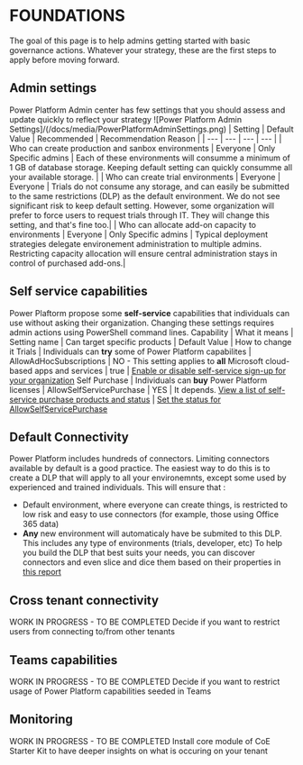# FOUNDATIONS

The goal of this page is to help admins getting started with basic governance actions.
Whatever your strategy, these are the first steps to apply before moving forward.

## Admin settings

Power Platform Admin center has few settings that you should assess and update quickly to reflect your strategy
![Power Platform Admin Settings]/(/docs/media/PowerPlatformAdminSettings.png)
| Setting | Default Value | Recommended | Recommendation Reason |
| --- | --- | --- | --- |
| Who can create production and sanbox environments | Everyone | Only Specific admins | Each of these environments will consumme a minimum of 1 GB of database storage. Keeping default setting can quickly consumme all your available storage. |
| Who can create trial environments | Everyone | Everyone | Trials do not consume any storage, and can easily be submitted to the same restrictions (DLP) as the default environment. We do not see significant risk to keep default setting. However, some organization will prefer to force users to request trials through IT. They will change this setting, and that's fine too.|
| Who can allocate add-on capacity to environments | Everyone | Only Specific admins | Typical deployment strategies delegate environement administration to multiple admins. Restricting capacity allocation will ensure central administration stays in control of purchased add-ons.|

## Self service capabilities

Power Plaftorm propose some **self-service** capabilities that individuals can use without asking their organization. Changing these settings requires admin actions using PowerShell command lines.
Capability | What it means | Setting name | Can target specific products | Default Value | How to change it
Trials | Individuals can **try** some of Power Platform capabilites | AllowAdHocSubscriptions | NO - This setting applies to **all** Microsoft cloud-based apps and services | true  | [Enable or disable self-service sign-up for your organization](https://docs.microsoft.com/en-us/powershell/module/msonline/set-msolcompanysettings?view=azureadps-1.0#parameters)
Self Purchase | Individuals can **buy** Power Platform licenses | AllowSelfServicePurchase | YES | It depends. [View a list of self-service purchase products and status](https://docs.microsoft.com/en-us/microsoft-365/commerce/subscriptions/allowselfservicepurchase-powershell?view=o365-worldwide#view-a-list-of-self-service-purchase-products-and-their-status)  |  [Set the status for AllowSelfServicePurchase](https://docs.microsoft.com/en-us/microsoft-365/commerce/subscriptions/allowselfservicepurchase-powershell?view=o365-worldwide#view-or-set-the-status-for-allowselfservicepurchasen)

## Default Connectivity

Power Platform includes hundreds of connectors. Limiting connectors available by default is a good practice. The easiest way to do this is to create a DLP that will apply to all your environemnts, except some used by experienced and trained individuals. This will ensure that :

- Default environment, where everyone can create things, is restricted to low risk and easy to use connectors (for example, those using Office 365 data)
- **Any** new environment will automaticaly have be submited to this DLP. This includes any type of environments (trials, developer, etc)
To help you build the DLP that best suits your needs, you can discover connectors and even slice and dice them based on their properties in [this report](https://aka.ms/ppc)

## Cross tenant connectivity

WORK IN PROGRESS - TO BE COMPLETED
Decide if you want to restrict users from connecting to/from other tenants

## Teams capabilities

WORK IN PROGRESS - TO BE COMPLETED
Decide if you want to restrict usage of Power Platform capabilities seeded in Teams

## Monitoring

WORK IN PROGRESS - TO BE COMPLETED
Install core module of CoE Starter Kit to have deeper insights on what is occuring on your tenant
